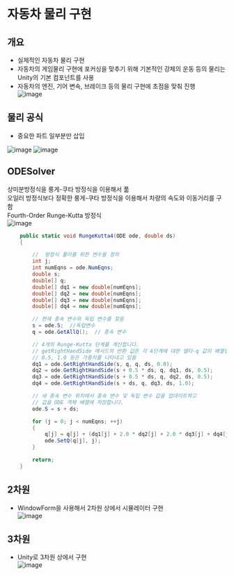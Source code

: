 # 자동차 물리 구현

## 개요
- 실제적인 자동차 물리 구현   
- 자동차의 게임물리 구현에 포커싱을 맞추기 위해 기본적인 강체의 운동 등의 물리는 Unity의 기본 컴포넌트를 사용   
- 자동차의 엔진, 기어 변속, 브레이크 등의 물리 구현에 초점을 맞춰 진행   
![image](https://user-images.githubusercontent.com/70702088/116791066-d3f83a00-aaf2-11eb-98f5-fe750259602d.png)

## 물리 공식
- 중요한 파트 일부분만 삽입

![image](https://user-images.githubusercontent.com/70702088/116791071-da86b180-aaf2-11eb-8d34-fc55b9c8e4c4.png)
![image](https://user-images.githubusercontent.com/70702088/116791243-e757d500-aaf3-11eb-878a-364ae82dac7b.png)

## ODESolver
상미분방정식을 룽게-쿠타 방정식을 이용해서 풂   
오일러 방정식보다 정확한 룽게-쿠타 방정식을 이용해서 차량의 속도와 이동거리를 구함   
Fourth-Order Runge-Kutta 방정식   
![image](https://user-images.githubusercontent.com/70702088/116791137-4537ed00-aaf3-11eb-8b72-c927c78bb869.png)

```C#
    public static void RungeKutta4(ODE ode, double ds)
    {

        //  방정식 풀이를 위한 변수들 정의
        int j;
        int numEqns = ode.NumEqns;
        double s;
        double[] q;
        double[] dq1 = new double[numEqns];
        double[] dq2 = new double[numEqns];
        double[] dq3 = new double[numEqns];
        double[] dq4 = new double[numEqns];

        // 현재 종속 변수와 독립 변수를 찾음
        s = ode.S;  //독립변수
        q = ode.GetAllQ();  // 종속 변수

        // 4개의 Runge-Kutta 단계를 계산합니다.
        // getRightHandSide 메서드의 반환 값은 각 4단계에 대한 델타-q 값의 배열입니다.
        // 0.5, 1.0 등은 가중치를 나타내고 있음
        dq1 = ode.GetRightHandSide(s, q, q, ds, 0.0);
        dq2 = ode.GetRightHandSide(s + 0.5 * ds, q, dq1, ds, 0.5);
        dq3 = ode.GetRightHandSide(s + 0.5 * ds, q, dq2, ds, 0.5);
        dq4 = ode.GetRightHandSide(s + ds, q, dq3, ds, 1.0);

        // 새 종속 변수 위치에서 종속 변수 및 독립 변수 값을 업데이트하고
        // 값을 ODE 객체 배열에 저장합니다.
        ode.S = s + ds;

        for (j = 0; j < numEqns; ++j)
        {
            q[j] = q[j] + (dq1[j] + 2.0 * dq2[j] + 2.0 * dq3[j] + dq4[j]) / 6.0;
            ode.SetQ(q[j], j);
        }

        return;
    }
```

## 2차원
- WindowForm을 사용해서 2차원 상에서 시뮬레이터 구현   
![image](https://user-images.githubusercontent.com/70702088/116791169-7b756c80-aaf3-11eb-812a-feb12570c991.png)

## 3차원
- Unity로 3차원 상에서 구현   
![image](https://user-images.githubusercontent.com/70702088/146675614-898de19c-56b2-45fc-91ff-3223bd8f5931.png)

